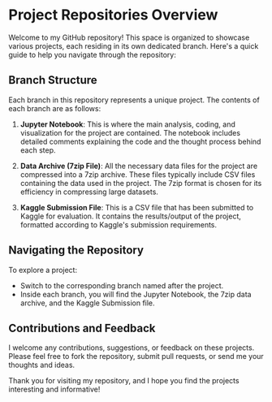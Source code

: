 # Project Repositories Overview

Welcome to my GitHub repository! This space is organized to showcase various projects, each residing in its own dedicated branch. Here's a quick guide to help you navigate through the repository:

## Branch Structure

Each branch in this repository represents a unique project. The contents of each branch are as follows:

1. **Jupyter Notebook**: This is where the main analysis, coding, and visualization for the project are contained. The notebook includes detailed comments explaining the code and the thought process behind each step.

2. **Data Archive (7zip File)**: All the necessary data files for the project are compressed into a 7zip archive. These files typically include CSV files containing the data used in the project. The 7zip format is chosen for its efficiency in compressing large datasets.

3. **Kaggle Submission File**: This is a CSV file that has been submitted to Kaggle for evaluation. It contains the results/output of the project, formatted according to Kaggle's submission requirements.

## Navigating the Repository

To explore a project:
- Switch to the corresponding branch named after the project.
- Inside each branch, you will find the Jupyter Notebook, the 7zip data archive, and the Kaggle Submission file.

## Contributions and Feedback

I welcome any contributions, suggestions, or feedback on these projects. Please feel free to fork the repository, submit pull requests, or send me your thoughts and ideas.

Thank you for visiting my repository, and I hope you find the projects interesting and informative!
